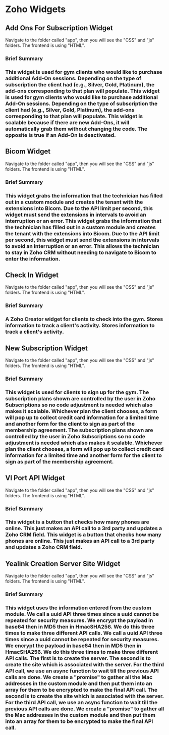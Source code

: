 <h1>Zoho Widgets</h1>

<h2>Add Ons For Subscription Widget</h2>
<p>Navigate to the folder called "app", then you will see the "CSS" and "js" folders. The frontend is using "HTML".<p>
<h3>Brief Summary<h3>
<p>
This widget is used for gym clients who would like to purchase additional Add-On sessions.
Depending on the type of subscription the client had (e.g., Silver, Gold, Platinum), the add-ons corresponding to that plan will populate.
This widget is used for gym clients who would like to purchase additional Add-On sessions.
Depending on the type of subscription the client had (e.g., Silver, Gold, Platinum), the add-ons corresponding to that plan will populate.
This widget is scalable because if there are new Add-Ons, it will automatically grab them without changing the code.
The opposite is true if an Add-On is deactivated.
</p>

<h2>Bicom Widget</h2>
<p>Navigate to the folder called "app", then you will see the "CSS" and "js" folders. The frontend is using "HTML".<p>
<h3>Brief Summary<h3>
<p>
This widget grabs the information that the technician has filled out in a custom module and creates the tenant with the extensions into Bicom.
Due to the API limit per second, this widget must send the extensions in intervals to avoid an interruption or an error.
This widget grabs the information that the technician has filled out in a custom module and creates the tenant with the extensions into Bicom.
Due to the API limit per second, this widget must send the extensions in intervals to avoid an interruption or an error.
This allows the technician to stay in Zoho CRM without needing to navigate to Bicom to enter the information. 
</p>

<h2>Check In Widget</h2>
<p>Navigate to the folder called "app", then you will see the "CSS" and "js" folders. The frontend is using "HTML".<p>
<h3>Brief Summary<h3>
<p>
A Zoho Creator widget for clients to check into the gym.
Stores information to track a client's activity.
Stores information to track a client's activity.
</p>

<h2>New Subscription Widget</h2>
<p>Navigate to the folder called "app", then you will see the "CSS" and "js" folders. The frontend is using "HTML".<p>
<h3>Brief Summary<h3>
<p>
    This widget is used for clients to sign up for the gym.
    The subscription plans shown are controlled by the user in Zoho Subscriptions so no code adjustment is needed which also makes it scalable.
    Whichever plan the client chooses, a form will pop up to collect credit card information for a limited time and another form for the client to sign as part of the membership agreement.
    The subscription plans shown are controlled by the user in Zoho Subscriptions so no code adjustment is needed which also makes it scalable.
    Whichever plan the client chooses, a form will pop up to collect credit card information for a limited time and another form for the client to sign as part of the membership agreement.
</p>

<h2>VI Port API Widget</h2>
<p>Navigate to the folder called "app", then you will see the "CSS" and "js" folders. The frontend is using "HTML".<p>
<h3>Brief Summary<h3>
<p>
    This widget is a button that checks how many phones are online.
    This just makes an API call to a 3rd party and updates a Zoho CRM field.
    This widget is a button that checks how many phones are online.
    This just makes an API call to a 3rd party and updates a Zoho CRM field.
</p>

<h2>Yealink Creation Server Site Widget</h2>
<p>Navigate to the folder called "app", then you will see the "CSS" and "js" folders. The frontend is using "HTML".<p>
<h3>Brief Summary<h3>
<p>
This widget uses the information entered from the custom module.
We call a uuid API three times since a uuid cannot be repeated for security measures. 
We encrypt the payload in base64 then in MD5 then in HmacSHA256. We do this three times to make three different API calls.
We call a uuid API three times since a uuid cannot be repeated for security measures. 
We encrypt the payload in base64 then in MD5 then in HmacSHA256. We do this three times to make three different API calls.
The first is to create the server.
The second is to create the site which is associated with the server.
For the third API call, we use an async function to wait till the previous API calls are done. 
We create a "promise" to gather all the Mac addresses in the custom module and then put them into an array for them to be encrypted to make the final API call.
The second is to create the site which is associated with the server.
For the third API call, we use an async function to wait till the previous API calls are done. 
We create a "promise" to gather all the Mac addresses in the custom module and then put them into an array for them to be encrypted to make the final API call.
</p>
